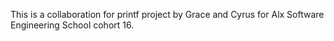 This is a collaboration for printf project by Grace and Cyrus for Alx Software Engineering School cohort 16.
